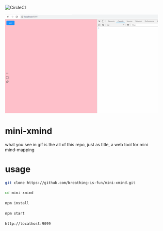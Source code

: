 ![CircleCI](https://img.shields.io/circleci/project/github/zy410419243/mini-xmind/master.svg)

![img](./docs/assets/demo.gif)

# mini-xmind

what you see in gif is the all of this repo, just as title, a web tool for mini mind-mapping

# usage
``` bash
git clone https://github.com/breathing-is-fun/mini-xmind.git

cd mini-xmind

npm install

npm start

http://localhost:9099
```
